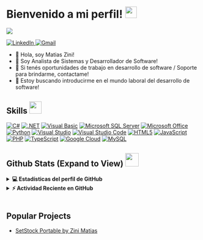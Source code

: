<h1> Bienvenido a mi perfil! <img src = "https://raw.githubusercontent.com/MartinHeinz/MartinHeinz/master/wave.gif" width = 30px> </h1>
<p align='center'>
</p>

<p>
  <a href="https://github.com/DenverCoder1/readme-typing-svg"><img src="https://readme-typing-svg.herokuapp.com?&font=IBM+Plex+Sans&color=abcdef&size=20&lines=Bienvenido+a+mi+perfil+de+GitHub!;Soy+Analista+de+Sistemas;Soy+Desarrollador+de+Software" /></a>
</p>


  <a href="https://www.linkedin.com/in/matias-javier-zini-067964251/" target="_blank">
    <img alt="LinkedIn" src="https://img.shields.io/badge/LinkedIn-0077B5?style=for-the-badge&logo=linkedin&logoColor=white">
  </a>   
  <a href="mailto:matiasjavierzini@gmail.com" target="_blank">
    <img alt="Gmail" src="https://img.shields.io/badge/Gmail-matiasjavierzini@gmail.com-D14836?style=for-the-badge&logo=gmail&logoColor=white">
  </a> 

- 👋 Hola, soy Matias Zini!
- 💼 Soy Analista de Sistemas y Desarrollador de Software!
- 💬 Si tenés oportunidades de trabajo en desarrollo de software / Soporte para brindarme, contactame!
- 👯 Estoy buscando introducirme en el mundo laboral del desarrollo de software!

<h2> Skills <img src = "https://media2.giphy.com/media/QssGEmpkyEOhBCb7e1/giphy.gif?cid=ecf05e47a0n3gi1bfqntqmob8g9aid1oyj2wr3ds3mg700bl&rid=giphy.gif" width = 32px> </h2>
  <a href="#"><img alt="C#" src="https://img.shields.io/badge/C%23-239120?style=for-the-badge&logo=c-sharp&logoColor=white"></a>
  <a href="#"><img alt=".NET" src="https://img.shields.io/badge/.NET-512BD4?style=for-the-badge&logo=dotnet&logoColor=white"></a>
  <a href="#"><img alt="Visual Basic" src="https://img.shields.io/badge/Visual%20Basic-68217A?style=for-the-badge&logo=visual-basic&logoColor=white"></a>
  <a href="#"><img alt="Microsoft SQL Server" src="https://img.shields.io/badge/Microsoft%20SQL%20Server-CC2927?style=for-the-badge&logo=microsoft%20sql%20server&logoColor=white"></a>
  <a href="#"><img alt="Microsoft Office" src="https://img.shields.io/badge/Microsoft%20Office-D83B01?style=for-the-badge&logo=microsoft-office&logoColor=white"></a>
  <a href="#"><img alt="Python" src="https://img.shields.io/badge/Python-3776AB?style=for-the-badge&logo=python&logoColor=white"></a>
  <a href="#"><img alt="Visual Studio" src="https://img.shields.io/badge/Visual%20Studio-5C2D91?style=for-the-badge&logo=visual-studio&logoColor=white"></a>
  <a href="#"><img alt="Visual Studio Code" src="https://img.shields.io/badge/Visual%20Studio%20Code-007ACC?style=for-the-badge&logo=visual-studio-code&logoColor=white"></a>
  <a href="#"><img alt="HTML5" src="https://img.shields.io/badge/HTML5-E34F26?style=for-the-badge&logo=html5&logoColor=white"></a>
  <a href="#"><img alt="JavaScript" src="https://img.shields.io/badge/JavaScript-F7DF1E?style=for-the-badge&logo=javascript&logoColor=black"></a>
  <a href="#"><img alt="PHP" src="https://img.shields.io/badge/PHP-777BB4?style=for-the-badge&logo=php&logoColor=white"></a>
  <a href="#"><img alt="TypeScript" src="https://img.shields.io/badge/TypeScript-3178C6?style=for-the-badge&logo=typescript&logoColor=white"></a>
  <a href="#"><img alt="Google Cloud" src="https://img.shields.io/badge/Google%20Cloud-4285F4?style=for-the-badge&logo=google-cloud&logoColor=white"></a>
  <a href="#"><img alt="MySQL" src="https://img.shields.io/badge/MySQL-4479A1?style=for-the-badge&logo=mysql&logoColor=white"></a>
<h2> Github Stats (Expand to View) <img src = "https://i.pinimg.com/originals/65/c4/f4/65c4f452571be1261e9c623f7da488ac.gif" width = 35px> </h2>

<details> 
  <summary><b>💻 Estadísticas del perfil de GitHub</b></summary>
  <br/>
  <p align="center">
    <a href="https://github.com/anuraghazra/github-readme-stats">
      <img alt="Estadísticas de GitHub de Matias Zini" src="https://github-readme-stats.vercel.app/api?username=matijzini&show_icons=true&count_private=true&theme=algolia" height="192px"/>
    </a>
    <br/>
    &nbsp;
    <img src="https://github-readme-stats.vercel.app/api/top-langs?username=matijzini&show_icons=true&locale=es&layout=compact&theme=algolia" alt="Lenguajes más usados por Matias Zini" height="192px"/>
    <br/>
  </p>
</details>


<details>
  <summary><b>⚡ Actividad Reciente en GitHub</b></summary>
  <br/>
  <a href="https://github.com/matijzini">
    <img alt="Gráfico de actividad de Matias Zini" src="https://github-readme-activity-graph.vercel.app/graph?username=matijzini&custom_title=Actividad%20de%20Matias%20Zini&theme=react-dark" />
  </a>
  <br/>
</details>

<br/>

## Popular Projects 
- [SetStock Portable by Zini Matias](https://github.com/matijzini/SetStock-Portable-by-Zini-Matias)
<!--<a href="https://github.com/aastha12/MDX-Food-Safety-Hackathon">
  <!-- Change the `github-readme-stats.anuraghazra1.vercel.app` to `github-readme-stats.vercel.app`  -->
<!--  <img align="center" src="https://github-readme-stats.anuraghazra1.vercel.app/api/pin/?username=aastha12&repo=MDX-Food-Safety-Hackathon&theme=onedark" />
</a>  
<!-- ESTO ESTA COMENTADO, TIENE <!-- HASTA QUE PUEDA PONER EL PROYECTO MIO.

<a href="https://github.com/aastha12/Loan_Prediction">
  <!-- Change the `github-readme-stats.anuraghazra1.vercel.app` to `github-readme-stats.vercel.app`  -->
<!--  <img align="center" src="https://github-readme-stats.anuraghazra1.vercel.app/api/pin/?username=aastha12&repo=Loan_Prediction&theme=onedark" />
</a> 
